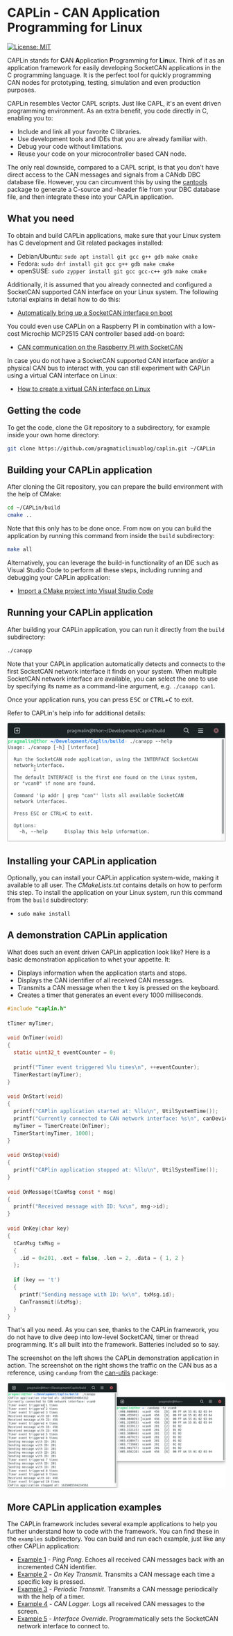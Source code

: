 # CAPLin - CAN Application Programming for Linux
[![License: MIT](https://img.shields.io/badge/License-MIT-yellow.svg)](https://opensource.org/licenses/MIT)

CAPLin stands for **C**AN **A**pplication **P**rogramming for **Lin**ux. Think of it as an application framework for easily developing SocketCAN applications in the C programming language. It is the perfect tool for quickly programming CAN nodes for prototyping, testing, simulation and even production purposes. 

CAPLin resembles Vector CAPL scripts. Just like CAPL, it's an event driven programming environment. As an extra benefit, you code directly in C, enabling you to:

* Include and link all your favorite C libraries.
* Use development tools and IDEs that you are already familiar with.
* Debug your code without limitations.
* Reuse your code on your microcontroller based CAN node.

The only real downside, compared to a CAPL script, is that you don't have direct access to the CAN messages and signals from a CANdb DBC database file. However, you can circumvent this by using the [cantools](https://cantools.readthedocs.io/en/latest/#the-generate-c-source-subcommand) package to generate a C-source and -header file from your DBC database file, and then integrate these into your CAPLin application.

## What you need

To obtain and build CAPLin applications, make sure that your Linux system has C development and Git related packages installed:

- Debian/Ubuntu: `sudo apt install git gcc g++ gdb make cmake`
- Fedora: `sudo dnf install git gcc g++ gdb make cmake`
- openSUSE: `sudo zypper install git gcc gcc-c++ gdb make cmake`

Additionally, it is assumed that you already connected and configured a SocketCAN supported CAN interface on your Linux system. The following tutorial explains in detail how to do this:

* [Automatically bring up a SocketCAN interface on boot](https://www.pragmaticlinux.com/2021/07/automatically-bring-up-a-socketcan-interface-on-boot/)

You could even use CAPLin on a Raspberry PI in combination with a low-cost Microchip MCP2515 CAN controller based add-on board:

* [CAN communication on the Raspberry PI with SocketCAN](https://www.pragmaticlinux.com/2021/10/can-communication-on-the-raspberry-pi-with-socketcan/)

In case you do not have a SocketCAN supported CAN interface and/or a physical CAN bus to interact with, you can still experiment with CAPLin using a virtual CAN interface on Linux:

* [How to create a virtual CAN interface on Linux](https://www.pragmaticlinux.com/2021/10/how-to-create-a-virtual-can-interface-on-linux/)

## Getting the code

To get the code, clone the Git repository to a subdirectory, for example inside your own home directory:

```bash
git clone https://github.com/pragmaticlinuxblog/caplin.git ~/CAPLin
```

## Building your CAPLin application

After cloning the Git repository, you can prepare the build environment with the help of CMake:

```bash
cd ~/CAPLin/build
cmake ..
```

Note that this only has to be done once. From now on you can build the application by running this command from inside the `build` subdirectory:

```bash
make all
```

Alternatively, you can leverage the build-in functionality of an IDE such as Visual Studio Code to perform all these steps, including running and debugging your CAPLin application:

* [Import a CMake project into Visual Studio Code](https://www.pragmaticlinux.com/2021/07/import-a-cmake-project-into-visual-studio-code/)

## Running your CAPLin application

After building your CAPLin application, you can run it directly from the `build` subdirectory:

```bash
./canapp
```

Note that your CAPLin application automatically detects and connects to the first SocketCAN network interface it finds on your system. When multiple SocketCAN network interface are available, you can select the one to use by specifying its name as a command-line argument, e.g. `./canapp can1`. 

Once your application runs, you can press <kbd>ESC</kbd> or <kbd>CTRL</kbd>+<kbd>C</kbd> to exit. 

Refer to CAPLin's help info for additional details:

![](docs/images/caplin_help.png)

## Installing your CAPLin application

Optionally, you can install your CAPLin application system-wide, making it available to all user. The *CMakeLists.txt* contains details on how to perform this step. To install the application on your Linux system, run this command from the `build` subdirectory:

- `sudo make install`

## A demonstration CAPLin application

What does such an event driven CAPLin application look like? Here is a basic demonstration application to whet your appetite. It:

* Displays information when the application starts and stops.
* Displays the CAN identifier of all received CAN messages.
* Transmits a CAN message when the <kbd>t</kbd> key is pressed on the keyboard.
* Creates a timer that generates an event every 1000 milliseconds.

```c
#include "caplin.h"

tTimer myTimer;

void OnTimer(void)
{
  static uint32_t eventCounter = 0;

  printf("Timer event triggered %lu times\n", ++eventCounter);
  TimerRestart(myTimer);
}

void OnStart(void)
{
  printf("CAPlin application started at: %llu\n", UtilSystemTime());
  printf("Currently connected to CAN network interface: %s\n", canDevice);
  myTimer = TimerCreate(OnTimer);
  TimerStart(myTimer, 1000);
}

void OnStop(void)
{
  printf("CAPlin application stopped at: %llu\n", UtilSystemTime());
} 

void OnMessage(tCanMsg const * msg)
{
  printf("Received message with ID: %x\n", msg->id);
}

void OnKey(char key)
{
  tCanMsg txMsg = 
  {
    .id = 0x201, .ext = false, .len = 2, .data = { 1, 2 }
  };

  if (key == 't')
  {
    printf("Sending message with ID: %x\n", txMsg.id);
    CanTransmit(&txMsg);
  }
}
```

That's all you need. As you can see, thanks to the CAPLin framework, you do not have to dive deep into low-level SocketCAN, timer or thread programming. It's all built into the framework. Batteries included so to say.

The screenshot on the left shows the CAPLin demonstration application in action. The screenshot on the right shows the traffic on the CAN bus as a reference, using `candump` from the [can-utils](https://github.com/linux-can/can-utils) package:

![](docs/images/caplin_demo_app.png)

## More CAPLin application examples

The CAPLin framework includes several example applications to help you further understand how to code with the framework. You can find these in the `examples` subdirectory. You can build and run each example, just like any other CAPLin application:

* <u>Example 1</u> - *Ping Pong*. Echoes all received CAN messages back with an incremented CAN identifier.
* <u>Example 2</u> - *On Key Transmit*. Transmits a CAN message each time a specific key is pressed.
* <u>Example 3</u> - *Periodic Transmit*. Transmits a CAN message periodically with the help of a timer.
* <u>Example 4</u> - *CAN Logger*. Logs all received CAN messages to the screen.
* <u>Example 5</u> - *Interface Override*. Programmatically sets the SocketCAN network interface to connect to.

